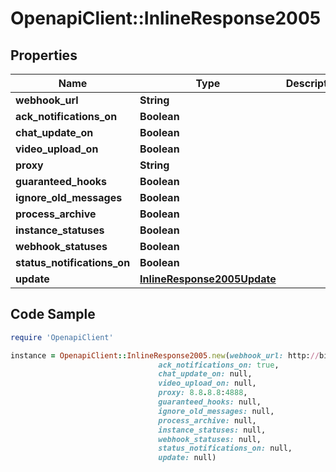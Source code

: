 # OpenapiClient::InlineResponse2005

## Properties

Name | Type | Description | Notes
------------ | ------------- | ------------- | -------------
**webhook_url** | **String** |  | [optional] 
**ack_notifications_on** | **Boolean** |  | [optional] 
**chat_update_on** | **Boolean** |  | [optional] 
**video_upload_on** | **Boolean** |  | [optional] 
**proxy** | **String** |  | [optional] 
**guaranteed_hooks** | **Boolean** |  | [optional] 
**ignore_old_messages** | **Boolean** |  | [optional] 
**process_archive** | **Boolean** |  | [optional] 
**instance_statuses** | **Boolean** |  | [optional] 
**webhook_statuses** | **Boolean** |  | [optional] 
**status_notifications_on** | **Boolean** |  | [optional] 
**update** | [**InlineResponse2005Update**](InlineResponse2005Update.md) |  | 

## Code Sample

```ruby
require 'OpenapiClient'

instance = OpenapiClient::InlineResponse2005.new(webhook_url: http://bin.chat-api.com/1f9aj261,
                                 ack_notifications_on: true,
                                 chat_update_on: null,
                                 video_upload_on: null,
                                 proxy: 8.8.8.8:4888,
                                 guaranteed_hooks: null,
                                 ignore_old_messages: null,
                                 process_archive: null,
                                 instance_statuses: null,
                                 webhook_statuses: null,
                                 status_notifications_on: null,
                                 update: null)
```


